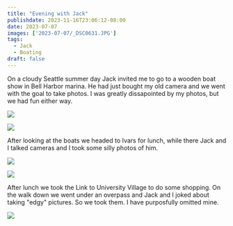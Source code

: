 ```yaml
---
title: "Evening with Jack"
publishdate: 2023-11-16T23:06:12-08:00
date: 2023-07-07
images: ['2023-07-07/_DSC0631.JPG']
tags:
  - Jack
  - Boating
draft: false
---
```


On a cloudy Seattle summer day Jack invited me to go to a wooden boat show in Bell Harbor marina.  He had just bought my old camera and we went with the goal to take photos.  I was greatly dissapointed by my photos, but we had fun either way.

![](2023-07-07/converted/_DSC0627.jpg)

![](2023-07-07/converted/_DSC0629.jpg)

After looking at the boats we headed to Ivars for lunch, while there Jack and I talked cameras and I took some silly photos of him.

![](2023-07-07/converted/_DSC0631.jpg)

![](2023-07-07/converted/_DSC0635.jpg)

After lunch we took the Link to University Village to do some shopping.  On the walk down we went under an overpass and Jack and I joked about taking "edgy" pictures.  So we took them.  I have purposfully omitted mine.

![](2023-07-07/converted/_DSC0645.jpg)